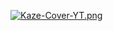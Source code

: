 [![Kaze-Cover-YT.png](https://i.postimg.cc/5NmkgyQr/Kaze-Cover-YT.png)](https://postimg.cc/BXXgQqg5)
